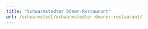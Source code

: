 ```yaml
---
title: "Schwarmstedter Döner-Restaurant"
url: /schwarmstedt/schwarmstedter-doener-restaurant/
---
```

